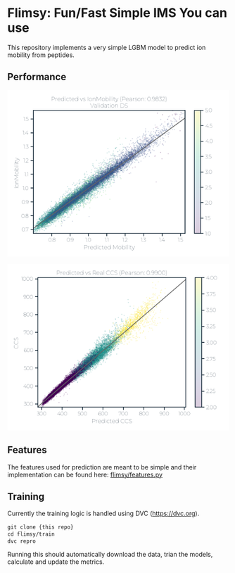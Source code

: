 
# Flimsy: Fun/Fast Simple IMS You can use

This repository implements a very simple LGBM model
to predict ion mobility from peptides.

## Performance

![](train/plots/one_over_k0_model_ims_pred_vs_true.png)

![](train/plots/ccs_predicted_vs_real.png)


## Features

The features used for prediction are meant to be
simple and their implementation can be found here:
[flimsy/features.py](flimsy/features.py)

## Training 

Currently the training logic is handled using DVC (https://dvc.org).

```shell
git clone {this repo}
cd flimsy/train
dvc repro
```

Running this should automatically download the data,
trian the models, calculate and update the metrics.

